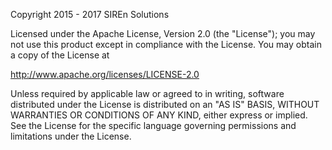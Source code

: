 Copyright 2015 - 2017 SIREn Solutions

Licensed under the Apache License, Version 2.0 (the "License"); you may not use this product except in compliance with the License. You may obtain a copy of the License at

  http://www.apache.org/licenses/LICENSE-2.0

Unless required by applicable law or agreed to in writing, software distributed under the License is distributed on an "AS IS" BASIS, WITHOUT WARRANTIES OR CONDITIONS OF ANY KIND, either express or implied. See the License for the specific language governing permissions and limitations under the License.
